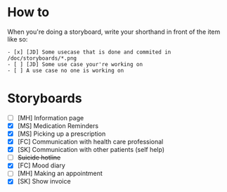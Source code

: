 # How to
When you're doing a storyboard, write your shorthand in front of
the item like so:

```{.markdown}
- [x] [JD] Some usecase that is done and commited in /doc/storyboards/*.png
- [ ] [JD] Some use case your're working on
- [ ] A use case no one is working on
```

# Storyboards
- [ ] [MH] Information page
- [x] [MS] Medication Reminders
- [x] [MS] Picking up a prescription
- [x] [FC] Communication with health care professional
- [x] [SK] Communication with other patients (self help)
- [ ] ~~Suicide hotline~~
- [x] [FC] Mood diary
- [ ] [MH] Making an appointment
- [x] [SK] Show invoice
